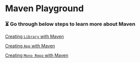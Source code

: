 # Maven Playground

### :hourglass_flowing_sand: Go through below steps to learn more about Maven 

[Creating ```Library``` with Maven](https://github.com/codesuman/maven-playground/tree/math-lib)

[Creating ```App``` with Maven](https://github.com/codesuman/maven-playground/tree/math-app)

[Creating ```Mono Repo``` with Maven](https://github.com/codesuman/maven-playground/tree/math-mono-repo)